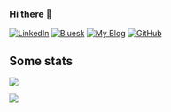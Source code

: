 ### Hi there 👋

<a href="https://www.linkedin.com/in/robertbohne"><img src="https://img.shields.io/badge/LinkedIn-0077B5?style=for-the-badge&logo=linkedin&logoColor=white" alt="LinkedIn"></a>
<a href="https://bsky.app/profile/robertbohne.bsky.social"><img src="https://img.shields.io/badge/Bluesky-0285FF?style=for-the-badge&logo=bluesky&logoColor=white" alt="Bluesk"></a>
<a href="https://examples.openshift.pub/"><img src="https://img.shields.io/badge/OpenShift-Examples-EE0000?style=for-the-badge&logo=blog&logoColor=white" alt="My Blog"></a>
<a href="https://github.com/rbo"><img src="https://img.shields.io/badge/GitHub-181717?style=for-the-badge&logo=github&logoColor=white" alt="GitHub"></a>


## Some stats
![](https://github-readme-stats.vercel.app/api?username=rbo&theme=transparent&show_icons=true)

<a href=""><img align="center" src="https://github-readme-stats.vercel.app/api/top-langs/?username=rbo&layout=compact&line_height=40&hide=css"/> </a>
